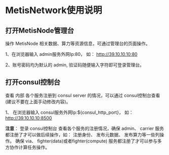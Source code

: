 # MetisNetwork使用说明

## 打开MetisNode管理台

操作 MetisNode 相关数据、算力等资源信息，可通过管理台的页面操作。

1、在浏览器输入 admin服务外网Ip:80， 如： http://39.10.10.10:80

2、账号密码均为默认的 admin, 验证码随便输入字符即可登录管理台。


## 打开consul控制台

查看 内部 各个服务注册到 consul server 的情况，可以通过 consul控制台查看(建议不要在上面手动修改内容)。


1、 在浏览器输入 consul服务外网Ip:${consul_http_port}， 如： http://39.10.10.10:8500


**注意**： 登录 consul控制台 查看各个服务的注册情况，确保 admin、 carrier 服务都注册了才可以做后续操作，如： 注册身份、 发布元数据、 发布算力等一些列操作。 确保 via、 fighter(data)或者fighter(compute) 服务都注册了才可以参与多方协作计算任务操作。